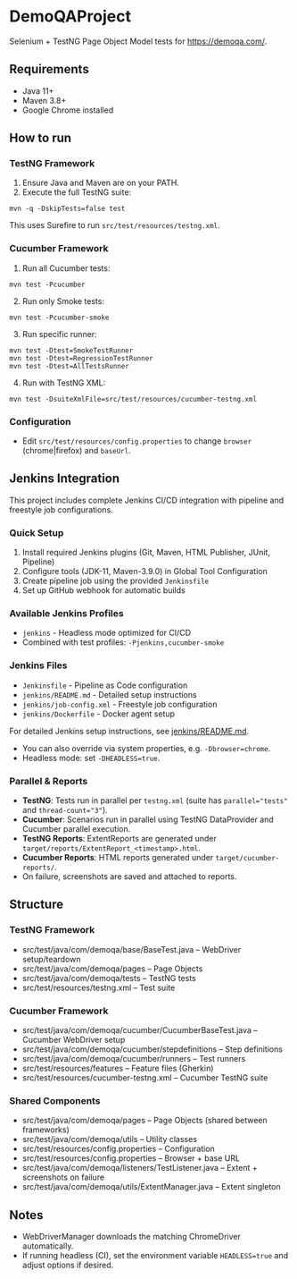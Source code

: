 # DemoQAProject

Selenium + TestNG Page Object Model tests for https://demoqa.com/.

## Requirements
- Java 11+
- Maven 3.8+
- Google Chrome installed

## How to run

### TestNG Framework
1. Ensure Java and Maven are on your PATH.
2. Execute the full TestNG suite:

```
mvn -q -DskipTests=false test
```

This uses Surefire to run `src/test/resources/testng.xml`.

### Cucumber Framework
1. Run all Cucumber tests:
```
mvn test -Pcucumber
```

2. Run only Smoke tests:
```
mvn test -Pcucumber-smoke
```

3. Run specific runner:
```
mvn test -Dtest=SmokeTestRunner
mvn test -Dtest=RegressionTestRunner
mvn test -Dtest=AllTestsRunner
```

4. Run with TestNG XML:
```
mvn test -DsuiteXmlFile=src/test/resources/cucumber-testng.xml
```

### Configuration
- Edit `src/test/resources/config.properties` to change `browser` (chrome|firefox) and `baseUrl`.

## Jenkins Integration

This project includes complete Jenkins CI/CD integration with pipeline and freestyle job configurations.

### Quick Setup
1. Install required Jenkins plugins (Git, Maven, HTML Publisher, JUnit, Pipeline)
2. Configure tools (JDK-11, Maven-3.9.0) in Global Tool Configuration
3. Create pipeline job using the provided `Jenkinsfile`
4. Set up GitHub webhook for automatic builds

### Available Jenkins Profiles
- `jenkins` - Headless mode optimized for CI/CD
- Combined with test profiles: `-Pjenkins,cucumber-smoke`

### Jenkins Files
- `Jenkinsfile` - Pipeline as Code configuration
- `jenkins/README.md` - Detailed setup instructions
- `jenkins/job-config.xml` - Freestyle job configuration
- `jenkins/Dockerfile` - Docker agent setup

For detailed Jenkins setup instructions, see [jenkins/README.md](jenkins/README.md).
- You can also override via system properties, e.g. `-Dbrowser=chrome`.
- Headless mode: set `-DHEADLESS=true`.

### Parallel & Reports
- **TestNG**: Tests run in parallel per `testng.xml` (suite has `parallel="tests"` and `thread-count="3"`).
- **Cucumber**: Scenarios run in parallel using TestNG DataProvider and Cucumber parallel execution.
- **TestNG Reports**: ExtentReports are generated under `target/reports/ExtentReport_<timestamp>.html`.
- **Cucumber Reports**: HTML reports generated under `target/cucumber-reports/`.
- On failure, screenshots are saved and attached to reports.

## Structure

### TestNG Framework
- src/test/java/com/demoqa/base/BaseTest.java – WebDriver setup/teardown
- src/test/java/com/demoqa/pages – Page Objects
- src/test/java/com/demoqa/tests – TestNG tests
- src/test/resources/testng.xml – Test suite

### Cucumber Framework
- src/test/java/com/demoqa/cucumber/CucumberBaseTest.java – Cucumber WebDriver setup
- src/test/java/com/demoqa/cucumber/stepdefinitions – Step definitions
- src/test/java/com/demoqa/cucumber/runners – Test runners
- src/test/resources/features – Feature files (Gherkin)
- src/test/resources/cucumber-testng.xml – Cucumber TestNG suite

### Shared Components
- src/test/java/com/demoqa/pages – Page Objects (shared between frameworks)
- src/test/java/com/demoqa/utils – Utility classes
- src/test/resources/config.properties – Configuration
 - src/test/resources/config.properties – Browser + base URL
 - src/test/java/com/demoqa/listeners/TestListener.java – Extent + screenshots on failure
 - src/test/java/com/demoqa/utils/ExtentManager.java – Extent singleton

## Notes
- WebDriverManager downloads the matching ChromeDriver automatically.
- If running headless (CI), set the environment variable `HEADLESS=true` and adjust options if desired.
